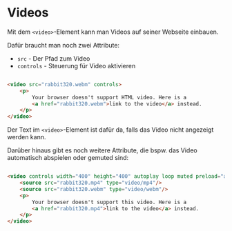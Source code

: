 # Videos

<show-structure depth="2" />

Mit dem `<video>`-Element kann man Videos auf seiner Webseite einbauen.

Dafür braucht man noch zwei Attribute:

- `src` - Der Pfad zum Video
- `controls` - Steuerung für Video aktivieren

```HTML

<video src="rabbit320.webm" controls>
    <p>
        Your browser doesn't support HTML video. Here is a
        <a href="rabbit320.webm">link to the video</a> instead.
    </p>
</video>
```

Der Text im `<video>`-Element ist dafür da, falls das Video nicht angezeigt werden kann.

Darüber hinaus gibt es noch weitere Attribute, die bspw. das Video automatisch abspielen oder gemuted sind:

```HTML

<video controls width="400" height="400" autoplay loop muted preload="auto" poster="poster.png">
    <source src="rabbit320.mp4" type="video/mp4"/>
    <source src="rabbit320.webm" type="video/webm"/>
    <p>
        Your browser doesn't support this video. Here is a
        <a href="rabbit320.mp4">link to the video</a> instead.
    </p>
</video>
```